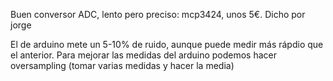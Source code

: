 Buen conversor ADC, lento pero preciso:
mcp3424, unos 5€. Dicho por jorge

El de arduino mete un 5-10% de ruido, aunque puede medir más rápdio que el anterior.
Para mejorar las medidas del arduino podemos hacer oversampling (tomar varias medidas y hacer la media)
